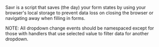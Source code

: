 Savr is a script that saves (the day) your form states by using your browser's local storage
to prevent data loss on closing the browser or navigating away when filling in forms.

NOTE: All dropdown change events should be namespaced except for those with handlers that 
use selected value to filter data for another dropdown.

